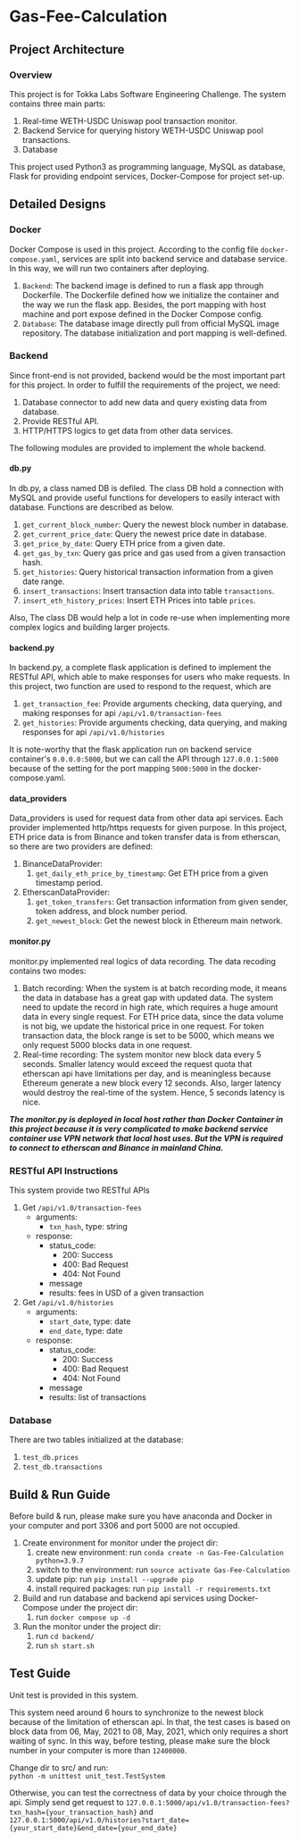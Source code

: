 # Gas-Fee-Calculation
## Project Architecture
### Overview
This project is for Tokka Labs Software Engineering Challenge. The system contains three main parts:    
1. Real-time WETH-USDC Uniswap pool transaction monitor.    
2. Backend Service for querying history WETH-USDC Uniswap pool transactions.
3. Database

This project used Python3 as programming language, MySQL as database, Flask for providing endpoint services, Docker-Compose for project set-up.

## Detailed Designs
### Docker
Docker Compose is used in this project. According to the config file `docker-compose.yaml`, services are split into backend service and database service. In this way, we will run two containers after deploying.  
1. `Backend`: The backend image is defined to run a flask app through Dockerfile. The Dockerfile defined how we initialize the container and the way we run the flask app. Besides, the port mapping with host machine and port expose defined in the Docker Compose config.
2. `Database`: The database image directly pull from official MySQL image repository. The database initialization and port mapping is well-defined.
### Backend
Since front-end is not provided, backend would be the most important part for this project. In order to fulfill the requirements of the project, we need:  
1. Database connector to add new data and query existing data from database.
2. Provide RESTful API.
3. HTTP/HTTPS logics to get data from other data services.   

The following modules are provided to implement the whole backend. 
#### db.py
In db.py, a class named DB is defiled. The class DB hold a connection with MySQL and provide useful functions for developers to easily interact with database. Functions are described as below.
1. `get_current_block_number`: Query the newest block number in database.
2. `get_current_price_date`: Query the newest price date in database.  
3. `get_price_by_date`: Query ETH price from a given date.  
4. `get_gas_by_txn`: Query gas price and gas used from a given transaction hash.
5. `get_histories`: Query historical transaction information from a given date range. 
6. `insert_transactions`: Insert transaction data into table `transactions`.
7. `insert_eth_history_prices`: Insert ETH Prices into table `prices`.

Also, The class DB would help a lot in code re-use when implementing more complex logics and building larger projects. 

#### backend.py
In backend.py, a complete flask application is defined to implement the RESTful API, which able to make responses for users who make requests. In this project, two function are used to respond to the request, which are   
1. `get_transaction_fee`: Provide arguments checking, data querying, and making responses for api `/api/v1.0/transaction-fees`
2. `get_histories`: Provide arguments checking, data querying, and making responses for api `/api/v1.0/histories`

It is note-worthy that the flask application run on backend service container's `0.0.0.0:5000`, but we can call the API through `127.0.0.1:5000` because of the setting for the port mapping `5000:5000` in the docker-compose.yaml.
#### data_providers
Data_providers is used for request data from other data api services. Each provider implemented http/https requests for given purpose. In this project, ETH price data is from Binance and token transfer data is from etherscan, so there are two providers are defined:
1. BinanceDataProvider:
   1. `get_daily_eth_price_by_timestamp`: Get ETH price from a given timestamp period.
2. EtherscanDataProvider: 
   1. `get_token_transfers`: Get transaction information from given sender, token address, and block number period.
   2. `get_newest_block`: Get the newest block in Ethereum main network.

#### monitor.py
monitor.py implemented real logics of data recording. The data recoding contains two modes:
1. Batch recording: When the system is at batch recording mode, it means the data in database has a great gap with updated data. The system need to update the record in high rate, which requires a huge amount data in every single request. For ETH price data, since the data volume is not big, we update the historical price in one request. For token transaction data, the block range is set to be 5000, which means we only request 5000 blocks data in one request. 
2. Real-time recording: The system monitor new block data every 5 seconds. Smaller latency would exceed the request quota that etherscan api have limitations per day, and is meaningless because Ethereum generate a new block every 12 seconds. Also, larger latency would destroy the real-time of the system. Hence, 5 seconds latency is nice.

**_The monitor.py is deployed in local host rather than Docker Container in this project because it is very complicated to make backend service container use VPN network that local host uses. But the VPN is required to connect to etherscan and Binance in mainland China._**

### RESTful API Instructions
This system provide two RESTful APIs
1. Get `/api/v1.0/transaction-fees`
   - arguments: 
     - `txn_hash`, type: string
   - response:
     - status_code: 
       - 200: Success
       - 400: Bad Request
       - 404: Not Found
     - message
     - results: fees in USD of a given transaction
2. Get `/api/v1.0/histories`
   - arguments: 
     - `start_date`, type: date
     - `end_date`, type: date
   - response:
     - status_code: 
       - 200: Success
       - 400: Bad Request
       - 404: Not Found
     - message
     - results: list of transactions
### Database
There are two tables initialized at the database:
1. `test_db.prices`
2. `test_db.transactions` 

## Build & Run Guide
Before build & run, please make sure you have anaconda and Docker in your computer and port 3306 and port 5000 are not occupied.  
1. Create environment for monitor under the project dir:
   1. create new environment: run `conda create -n Gas-Fee-Calculation python=3.9.7`
   2. switch to the environment: run `source activate Gas-Fee-Calculation`
   3. update pip: run `pip install --upgrade pip`
   4. install required packages: run `pip install -r requirements.txt`
2. Build and run database and backend api services using Docker-Compose under the project dir:
   1. run `docker compose up -d`
3. Run the monitor under the project dir:
   1. run `cd backend/`
   2. run `sh start.sh`

## Test Guide
Unit test is provided in this system.

This system need around 6 hours to synchronize to the newest block because of the limitation of etherscan api. In that, the test cases is based on block data from 06, May, 2021 to 08, May, 2021, which only requires a short waiting of sync. In this way, before testing, please make sure the block number in your computer is more than `12400000`.  

Change dir to src/ and run:  
`python -m unittest unit_test.TestSystem` 

Otherwise, you can test the correctness of data by your choice through the api. Simply send get request to `127.0.0.1:5000/api/v1.0/transaction-fees?txn_hash={your_transaction_hash}` and `127.0.0.1:5000/api/v1.0/histories?start_date={your_start_date}&end_date={your_end_date}`